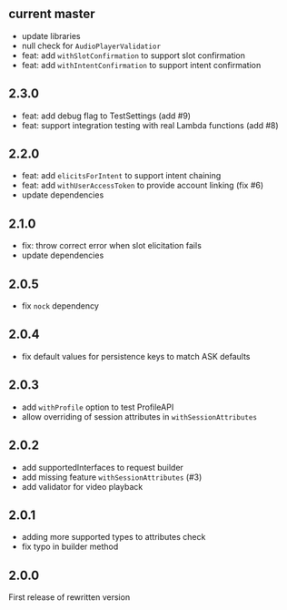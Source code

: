 
## current master
* update libraries
* null check for `AudioPlayerValidatior`
* feat: add `withSlotConfirmation` to support slot confirmation
* feat: add `withIntentConfirmation` to support intent confirmation

## 2.3.0
* feat: add debug flag to TestSettings (add #9)
* feat: support integration testing with real Lambda functions (add #8)

## 2.2.0
* feat: add `elicitsForIntent` to support intent chaining
* feat: add `withUserAccessToken` to provide account linking (fix #6)
* update dependencies

## 2.1.0
* fix: throw correct error when slot elicitation fails
* update dependencies

## 2.0.5
* fix `nock` dependency

## 2.0.4
* fix default values for persistence keys to match ASK defaults

## 2.0.3
* add `withProfile` option to test ProfileAPI
* allow overriding of session attributes in `withSessionAttributes`

## 2.0.2
* add supportedInterfaces to request builder
* add missing feature `withSessionAttributes` (#3)
* add validator for video playback

## 2.0.1
* adding more supported types to attributes check
* fix typo in builder method

## 2.0.0
First release of rewritten version 